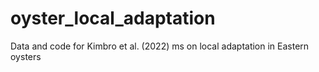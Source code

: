 # oyster_local_adaptation
Data and code for Kimbro et al. (2022) ms on local adaptation in Eastern oysters
